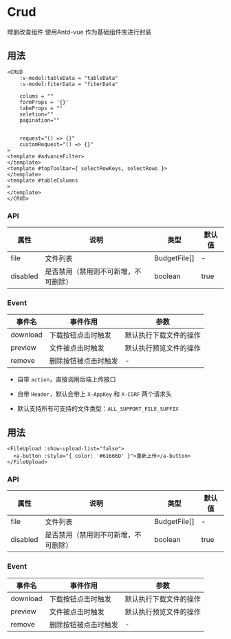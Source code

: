 # Crud

增删改查组件 使用Antd-vue 作为基础组件库进行封装

## 用法

``` vue
<CRUD 
    :v-model:tableData = "tableData"
    :v-model:fiterData = "fiterData"

    colums = ""
    formProps = '{}'
    tabeProps = ""
    seletion=""
    pagination=""


    request="() => {}"
    customRequest="() => {}"
>
<template #advanceFilter>
</template>
<template #topToolbar={ selectRowKeys, selectRows }>
</template>
<template #tableColumns
>
</template>
</CRUD>
```


### API
| 属性       | 说明               | 类型                        | 默认值 |
| ---------- | ------------------ | --------------------------- | ------ |
| file | 文件列表   | BudgetFile[] | -      |
| disabled    | 是否禁用（禁用则不可新增，不可删除） | boolean | true     |

### Event

| 事件名 | 事件作用 | 参数 |
| ------- | ---------------------------- | --------------- |
| download | 下载按钮点击时触发 | 默认执行下载文件的操作 |
| preview | 文件被点击时触发 | 默认执行预览文件的操作 |
| remove | 删除按钮被点击时触发 | - |


- 自带 `action`，直接调用后端上传接口

- 自带 `Header`，默认会带上 `X-AppKey` 和 `X-CSRF` 两个请求头

- 默认支持所有可支持的文件类型：`ALL_SUPPORT_FILE_SUFFIX`

## 用法

``` vue
<FileUpload :show-upload-list="false">
  <a-button :style="{ color: '#61666D' }">重新上传</a-button>
</FileUpload>
```


### API
| 属性       | 说明               | 类型                        | 默认值 |
| ---------- | ------------------ | --------------------------- | ------ |
| file | 文件列表   | BudgetFile[] | -      |
| disabled    | 是否禁用（禁用则不可新增，不可删除） | boolean | true     |

### Event

| 事件名 | 事件作用 | 参数 |
| ------- | ---------------------------- | --------------- |
| download | 下载按钮点击时触发 | 默认执行下载文件的操作 |
| preview | 文件被点击时触发 | 默认执行预览文件的操作 |
| remove | 删除按钮被点击时触发 | - |
